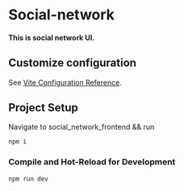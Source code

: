 # Social-network

#### This is social network UI.

## Customize configuration

See [Vite Configuration Reference](https://vitejs.dev/config/).

## Project Setup

Navigate to social_network_frontend && run

```
npm i
```

### Compile and Hot-Reload for Development

```
npm run dev
```
